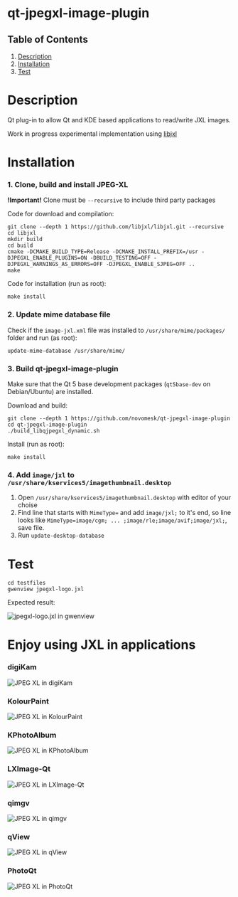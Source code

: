 # qt-jpegxl-image-plugin

## Table of Contents

1. [Description](#Description)
2. [Installation](#Installation)
3. [Test](#Test)

# Description

Qt plug-in to allow Qt and KDE based applications to read/write JXL images.

Work in progress experimental implementation using [libjxl](https://github.com/libjxl/libjxl)

# Installation

### 1. Clone, build and install JPEG-XL

**!Important!** Clone must be `--recursive` to include third party packages

Code for download and compilation:
```
git clone --depth 1 https://github.com/libjxl/libjxl.git --recursive
cd libjxl
mkdir build
cd build
cmake -DCMAKE_BUILD_TYPE=Release -DCMAKE_INSTALL_PREFIX=/usr -DJPEGXL_ENABLE_PLUGINS=ON -DBUILD_TESTING=OFF -DJPEGXL_WARNINGS_AS_ERRORS=OFF -DJPEGXL_ENABLE_SJPEG=OFF ..
make
```
Code for installation (run as root):

`make install`

### 2. Update mime database file

Check if the `image-jxl.xml` file was installed to `/usr/share/mime/packages/` folder and run (as root):

`update-mime-database /usr/share/mime/`

### 3. Build qt-jpegxl-image-plugin

Make sure that the Qt 5 base development packages (`qt5base-dev` on Debian/Ubuntu) are installed.

Download and build:
```
git clone --depth 1 https://github.com/novomesk/qt-jpegxl-image-plugin
cd qt-jpegxl-image-plugin
./build_libqjpegxl_dynamic.sh
```
Install (run as root):

`make install`

### 4. Add `image/jxl` to `/usr/share/kservices5/imagethumbnail.desktop`

1. Open `/usr/share/kservices5/imagethumbnail.desktop` with editor of your choise
2. Find line that starts with `MimeType=` and add `image/jxl;` to it's end, so line looks like `MimeType=image/cgm; ... ;image/rle;image/avif;image/jxl;`, save file.
3. Run `update-desktop-database`

# Test
```
cd testfiles
gwenview jpegxl-logo.jxl
```

Expected result:

![jpegxl-logo.jxl in gwenview](testfiles/gwenview.png)

# Enjoy using JXL in applications

### digiKam
![JPEG XL in digiKam](imgs/digiKam.png)

### KolourPaint
![JPEG XL in KolourPaint](imgs/KolourPaint.png)

### KPhotoAlbum
![JPEG XL in KPhotoAlbum](imgs/KPhotoAlbum.png)

### LXImage-Qt
![JPEG XL in LXImage-Qt](imgs/LXImage-Qt.png)

### qimgv
![JPEG XL in qimgv](imgs/qimgv.png)

### qView
![JPEG XL in qView](imgs/qView.png)

### PhotoQt
![JPEG XL in PhotoQt](imgs/PhotoQt.png)
